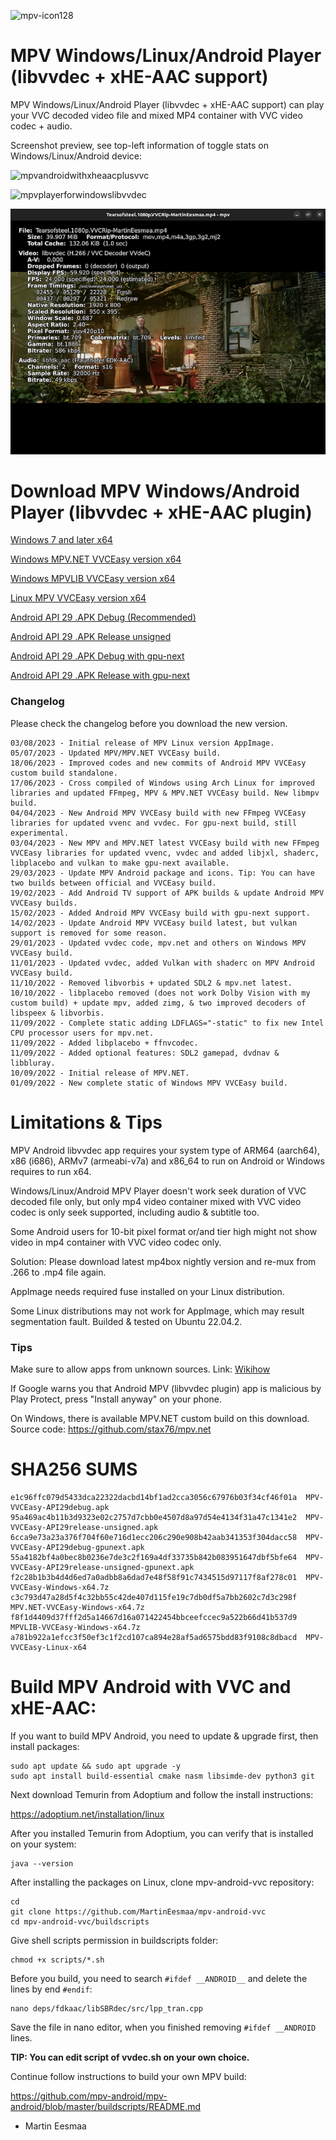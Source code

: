 ![mpv-icon128](https://user-images.githubusercontent.com/88035011/169686347-e7f06fa5-01ea-4b13-9ec6-c87570873db7.png)

# MPV Windows/Linux/Android Player (libvvdec + xHE-AAC support)

MPV Windows/Linux/Android Player (libvvdec + xHE-AAC support) can play your VVC decoded video file and mixed MP4 container with VVC video codec + audio.

Screenshot preview, see top-left information of toggle stats on Windows/Linux/Android device:

![mpvandroidwithxheaacplusvvc](https://user-images.githubusercontent.com/88035011/184468869-7286272c-66e3-4b3e-b1cc-015a6e24103d.jpg)

![mpvplayerforwindowslibvvdec](https://user-images.githubusercontent.com/88035011/176990209-4c6bcc0d-ef14-4e4c-8738-edfbb9a6e1c1.png)

![mpvlinuxvvceasy](mpvlinuxvvceasy.png)

# Download MPV Windows/Android Player (libvvdec + xHE-AAC plugin)

[Windows 7 and later x64](https://mega.nz/file/78NjGDbS#Tu5RoJHJmaHGyZaeL5rc7pfh3X2lbIIZ70zKqRtKNKc)

[Windows MPV.NET VVCEasy version x64](https://mega.nz/file/a5thiAzS#RIJRVXKezVTRVcukauxpxHMQGtoGpyOthiw2zTNi1bE)

[Windows MPVLIB VVCEasy version x64](https://mega.nz/file/n8dAwBSZ#abnQSBIL4uzahXM8ZdomUHbh40S93-tp3okrlZ7gT6o)

[Linux MPV VVCEasy version x64](https://mega.nz/file/egdQ1QaD#9eKdaa3bbyu7wtv1cSZtt8RgSBm-n89ttuWKoL4LbQA)

[Android API 29 .APK Debug (Recommended)](https://mega.nz/file/L9VyXQIY#HfPbk_txbfFyXoGWWY0lOEr4N1diwlnyF0-EnZ_MZA0)

[Android API 29 .APK Release unsigned](https://mega.nz/file/34M1DJ5L#wNd8aTr9B2eLEAgd01mnL8CEOe0JTVrxO4XvpzJeCY4)

[Android API 29 .APK Debug with gpu-next](https://mega.nz/file/3p0zyCCI#BRmCY58lwikvck0gbcyFX3IvcGu_7wxZn-mWezaD1uk)

[Android API 29 .APK Release with gpu-next](https://mega.nz/file/C5dyXbpJ#ta2DouVYLOaXeZ6VW9fLqIm7a3I2AoFxWlD-unG18T4)

### Changelog

Please check the changelog before you download the new version.

```
03/08/2023 - Initial release of MPV Linux version AppImage.
05/07/2023 - Updated MPV/MPV.NET VVCEasy build.
18/06/2023 - Improved codes and new commits of Android MPV VVCEasy custom build standalone.
17/06/2023 - Cross compiled of Windows using Arch Linux for improved libraries and updated FFmpeg, MPV & MPV.NET VVCEasy build. New libmpv build.
04/04/2023 - New Android MPV VVCEasy build with new FFmpeg VVCEasy libraries for updated vvenc and vvdec. For gpu-next build, still experimental.
03/04/2023 - New MPV and MPV.NET latest VVCEasy build with new FFmpeg VVCEasy libraries for updated vvenc, vvdec and added libjxl, shaderc, libplacebo and vulkan to make gpu-next available.
29/03/2023 - Update MPV Android package and icons. Tip: You can have two builds between official and VVCEasy build.
19/02/2023 - Add Android TV support of APK builds & update Android MPV VVCEasy builds.
15/02/2023 - Added Android MPV VVCEasy build with gpu-next support.
14/02/2023 - Update Android MPV VVCEasy build latest, but vulkan support is removed for some reason.
29/01/2023 - Updated vvdec code, mpv.net and others on Windows MPV VVCEasy build.
11/01/2023 - Updated vvdec, added Vulkan with shaderc on MPV Android VVCEasy build.
11/10/2022 - Removed libvorbis + updated SDL2 & mpv.net latest.
10/10/2022 - libplacebo removed (does not work Dolby Vision with my custom build) + update mpv, added zimg, & two improved decoders of libspeex & libvorbis.
11/09/2022 - Complete static adding LDFLAGS="-static" to fix new Intel CPU processor users for mpv.net.
11/09/2022 - Added libplacebo + ffnvcodec.
11/09/2022 - Added optional features: SDL2 gamepad, dvdnav & libbluray.
10/09/2022 - Initial release of MPV.NET.
01/09/2022 - New complete static of Windows MPV VVCEasy build.
```

# Limitations & Tips

MPV Android libvvdec app requires your system type of ARM64 (aarch64), x86 (i686), ARMv7 (armeabi-v7a) and x86_64 to run on Android or Windows requires to run x64.

Windows/Linux/Android MPV Player doesn't work seek duration of VVC decoded file only, but only mp4 video container mixed with VVC video codec is only seek supported, including audio & subtitle too.

Some Android users for 10-bit pixel format or/and tier high might not show video in mp4 container with VVC video codec only.

Solution: Please download latest mp4box nightly version and re-mux from .266 to .mp4 file again.

AppImage needs required fuse installed on your Linux distribution.

Some Linux distributions may not work for AppImage, which may result segmentation fault. Builded & tested on Ubuntu 22.04.2.

### Tips

Make sure to allow apps from unknown sources. Link: [Wikihow](https://www.wikihow.com/Allow-Apps-from-Unknown-Sources-on-Android)

If Google warns you that Android MPV (libvvdec plugin) app is malicious by Play Protect, press "Install anyway" on your phone.

On Windows, there is available MPV.NET custom build on this download. Source code: https://github.com/stax76/mpv.net

# SHA256 SUMS
```
e1c96ffc079d5433dca22322dacbd14bf1ad2cca3056c67976b03f34cf46f01a  MPV-VVCEasy-API29debug.apk
95a469ac4b11b3d9323e02c2757d7cbb0e4507d8a97d54e4134f31a47c1341e2  MPV-VVCEasy-API29release-unsigned.apk
6cca9e73a23a376f704f60e716d1ecc206c290e908b42aab341353f304dacc58  MPV-VVCEasy-API29debug-gpunext.apk
55a4182bf4a0bec8b0236e7de3c2f169a4df33735b842b083951647dbf5bfe64  MPV-VVCEasy-API29release-unsigned-gpunext.apk
f2c28b1b3b4d4d6ed7a0adbb8a6dad7e48f58f91c7434515d97117f8af278c01  MPV-VVCEasy-Windows-x64.7z
c3c793d47a28d5f4c32bb55c42de407d115fe19c7db0df5a7bb2602c7d3c298f  MPV.NET-VVCEasy-Windows-x64.7z
f8f1d4409d37fff2d5a14667d16a071422454bbceefccec9a522b66d41b537d9  MPVLIB-VVCEasy-Windows-x64.7z
a781b922a1efcc3f50ef3c1f2cd107ca894e28af5ad6575bdd83f9108c8dbacd  MPV-VVCEasy-Linux-x64
```

# Build MPV Android with VVC and xHE-AAC:

If you want to build MPV Android, you need to update & upgrade first, then install packages:
```
sudo apt update && sudo apt upgrade -y
sudo apt install build-essential cmake nasm libsimde-dev python3 git
```

Next download Temurin from Adoptium and follow the install instructions:

https://adoptium.net/installation/linux

After you installed Temurin from Adoptium, you can verify that is installed on your system:
```
java --version
```

After installing the packages on Linux, clone mpv-android-vvc repository:
```
cd
git clone https://github.com/MartinEesmaa/mpv-android-vvc
cd mpv-android-vvc/buildscripts
```

Give shell scripts permission in buildscripts folder:
```
chmod +x scripts/*.sh
```

Before you build, you need to search `#ifdef __ANDROID__` and delete the lines by end `#endif`:

```
nano deps/fdkaac/libSBRdec/src/lpp_tran.cpp
```

Save the file in nano editor, when you finished removing `#ifdef __ANDROID` lines.

**TIP: You can edit script of vvdec.sh on your own choice.**

Continue follow instructions to build your own MPV build:

https://github.com/mpv-android/mpv-android/blob/master/buildscripts/README.md

-   Martin Eesmaa